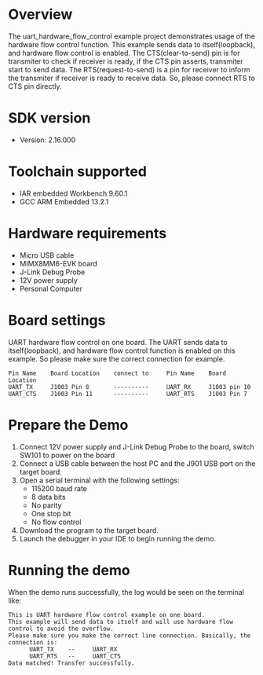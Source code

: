 Overview
========
The uart_hardware_flow_control example project demonstrates usage of the hardware
flow control function. This example sends data to itself(loopback), and hardware flow
control is enabled. The CTS(clear-to-send) pin is for transmiter to check if receiver
is ready, if the CTS pin asserts, transmiter start to send data. The RTS(request-to-send)
is a pin for receiver to inform the transmiter if receiver is ready to receive data.
So, please connect RTS to CTS pin directly.

SDK version
===========
- Version: 2.16.000

Toolchain supported
===================
- IAR embedded Workbench  9.60.1
- GCC ARM Embedded  13.2.1

Hardware requirements
=====================
- Micro USB cable
- MIMX8MM6-EVK board
- J-Link Debug Probe
- 12V power supply
- Personal Computer

Board settings
==============
UART hardware flow control on one board.
The UART sends data to itself(loopback), and hardware flow control function is 
enabled on this example. So please make sure the correct connection for example.
~~~~~~~~~~~~~~~~~~~~~~~~~~~~~~~~~~~~~~~~~~~~~~~~~~~~~~~~~~~~~~~~~~~~~~~~~~~~~~~~~~~~~~~~~
Pin Name    Board Location    connect to     Pin Name    Board Location
UART_TX     J1003 Pin 8       ----------     UART_RX     J1003 pin 10
UART_CTS    J1003 Pin 11      ----------     UART_RTS    J1003 Pin 7
~~~~~~~~~~~~~~~~~~~~~~~~~~~~~~~~~~~~~~~~~~~~~~~~~~~~~~~~~~~~~~~~~~~~~~~~~~~~~~~~~~~~~~~~~

Prepare the Demo
================
1.  Connect 12V power supply and J-Link Debug Probe to the board, switch SW101 to power on the board
2.  Connect a USB cable between the host PC and the J901 USB port on the target board.
3.  Open a serial terminal with the following settings:
    - 115200 baud rate
    - 8 data bits
    - No parity
    - One stop bit
    - No flow control
4.  Download the program to the target board.
5.  Launch the debugger in your IDE to begin running the demo.

Running the demo
================
When the demo runs successfully, the log would be seen on the terminal like:

~~~~~~~~~~~~~~~~~~~~~~~~~~~~~~~~~~~~~~~~
This is UART hardware flow control example on one board.
This example will send data to itself and will use hardware flow control to avoid the overflow.
Please make sure you make the correct line connection. Basically, the connection is:
      UART_TX    --     UART_RX
      UART_RTS   --     UART_CTS
Data matched! Transfer successfully.
~~~~~~~~~~~~~~~~~~~~~~~~~~~~~~~~~~~~~~~~
